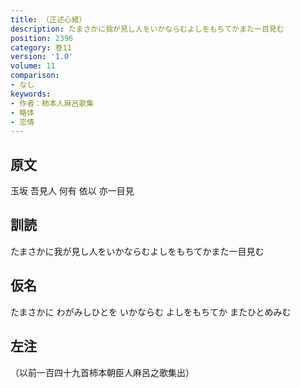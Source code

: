 ```yaml
---
title: （正述心緒）
description: たまさかに我が見し人をいかならむよしをもちてかまた一目見む
position: 2396
category: 巻11
version: '1.0'
volume: 11
comparison:
- なし
keywords:
- 作者：柿本人麻呂歌集
- 略体
- 恋情
---
```


## 原文

玉坂 吾見人 何有 依以 亦一目見

## 訓読

たまさかに我が見し人をいかならむよしをもちてかまた一目見む

## 仮名

たまさかに わがみしひとを いかならむ よしをもちてか またひとめみむ

## 左注

（以前一百四十九首柿本朝臣人麻呂之歌集出）
